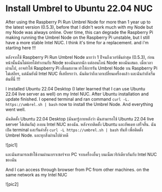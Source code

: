 # Install Umbrel to Ubuntu 22.04 NUC

After using the Raspberry Pi Run Umbrel Node for more than 1 year up to the latest version (0.5.3), before that I didn't work much with my Node but my Node was always online. Over time, this can degrade the Raspberry Pi making running the Umbrel Node on the Raspberry Pi unstable, but I still have a more stable Intel NUC. I think it's time for a replacement. and i'm starting here !!!

หลังจากใช้ Raspberry Pi Run Umbrel Node มากว่า 1 ปีจนถึงเวอร์ชันล่าสุด (0.5.3), ก่อนหน้านั้นฉันไม่ค่อยได้ทำงานกับ Node ของฉันมากนัก แต่ออนไลน์ Node ของฉันเสมอ. เมื่อเวลาผ่านไป, อาจทำให้ Raspberry Pi เสื่อมสภาพ ทำให้การรัน Umbrel Node บน Raspberry Pi ไม่เสถียร, แต่ฉันยังมี Intel NUC ที่เสถียรกว่า. ฉันคิดว่าถึงเวลาเปลี่ยนเครื่องแล้ว และฉันกำลังเริ่มต้นที่นี่ !!!

I installed Ubuntu 22.04 Desktop (I later learned that I can use Ubuntu 22.04 live server as well) on my Intel NUC. After Ubuntu installation and update finished. I opened terminal and ran command `curl -L. https://umbrel.sh | bash` now to install the Umbrel Node. And everything went well.

ฉันติดตั้ง Ubuntu 22.04 Desktop (ฉันมารู้ภายหลังว่า ฉันสามารถใช้ Ubuntu 22.04 live server ได้เช่นกัน) ลงบน Intel NUC ของฉัน. หลังจากติดตั้ง Ubuntu และอัพเดท เสร็จสิ้น. ฉันเปิด terminal และรันคำสั่ง `curl -L https://umbrel.sh | bash` ทันที เพื่อติดตั้ง Umbrel Node. และทุกสิ่งผ่านไปด้วยดี

![pic1]

และฉันสามารถเข้าใช้งานผ่านเบราเซอร์จาก PC จากเครื่องอื่นๆ บนเน็ตเวริก์เดียวกันกับ Intel NUC ของฉัน

And I can access through browser from PC from other machines. on the same network as my Intel NUC

![pic2]
